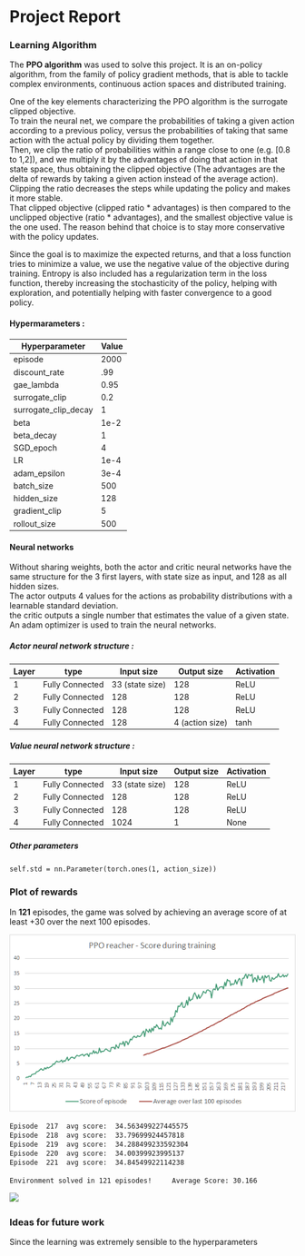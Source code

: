 # Project Report

### Learning Algorithm

The **PPO algorithm** was used to solve this project.
It is an on-policy algorithm, from the family of policy gradient methods, that is able to tackle complex environments, continuous action spaces and distributed training.

One of the key elements characterizing the PPO algorithm is the surrogate clipped objective. \
To train the neural net, we compare the probabilities of taking a given action according to a previous policy, versus the probabilities of taking that same action with the actual policy by dividing them together. \
Then, we clip the ratio of probabilities within a range close to one (e.g. [0.8 to 1,2]), and we multiply it by the advantages of doing that action in that state space, thus obtaining the clipped objective (The advantages are the delta of rewards by taking a given action instead of the average action). \
Clipping the ratio decreases the steps while updating the policy and makes it more stable. \
That clipped objective (clipped ratio * advantages) is then compared to the unclipped objective (ratio * advantages), and the smallest objective value is the one used. The reason behind that choice is to stay more conservative with the policy updates.

Since the goal is to maximize the expected returns, and that a loss function tries to minimize a value, we use the negative value of the objective during training.
Entropy is also included has a regularization term in the loss function, thereby increasing the stochasticity of the policy, helping with exploration, and potentially helping with faster convergence to a good policy.

#### Hypermarameters :
|Hyperparameter|Value|
|--------------|-----|
|episode | 2000 |
|discount_rate | .99 |
|gae_lambda | 0.95 |
|surrogate_clip | 0.2 |
|surrogate_clip_decay | 1 |
|beta | 1e-2 |
|beta_decay | 1 |
|SGD_epoch | 4 |
|LR | 1e-4 |
|adam_epsilon | 3e-4 |
|batch_size | 500 |
|hidden_size | 128 |
|gradient_clip | 5 |
|rollout_size | 500 |

#### Neural networks

Without sharing weights, both the actor and critic neural networks have the same structure for the 3 first layers, with state size as input, and 128 as all hidden sizes. \
The actor outputs 4 values for the actions as probability distributions with a learnable standard deviation. \
the critic outputs a single number that estimates the value of a given state. \
An adam optimizer is used to train the neural networks.

##### Actor neural network structure :

| Layer | type | Input size | Output size | Activation |
|-------|------|------------|-------------|------------|
|1 | Fully Connected | 33 (state size) | 128 | ReLU |
|2  | Fully Connected | 128 | 128 | ReLU |
|3 | Fully Connected | 128 | 128 | ReLU |
|4  | Fully Connected | 128 | 4 (action size) | tanh |

##### Value neural network structure :

| Layer | type | Input size | Output size | Activation |
|-------|------|------------|-------------|------------|
|1 | Fully Connected | 33 (state size) | 128 | ReLU |
|2  | Fully Connected | 128 | 128 | ReLU |
|3  | Fully Connected | 128 | 128 | ReLU |
|4 | Fully Connected | 1024 | 1 | None |

##### Other parameters
`self.std = nn.Parameter(torch.ones(1, action_size))`

### Plot of rewards

In **121** episodes, the game was solved by achieving an average score of at least +30 over the next 100 episodes.

![](images/Reacher_plot1.png)

```
Episode  217  avg score:  34.563499227445575
Episode  218  avg score:  33.79699924457818
Episode  219  avg score:  34.288499233592304
Episode  220  avg score:  34.00399923995137
Episode  221  avg score:  34.84549922114238

Environment solved in 121 episodes!     Average Score: 30.166
```

![](images/Reacher_g1.gif)

### Ideas for future work

Since the learning was extremely sensible to the hyperparameters
